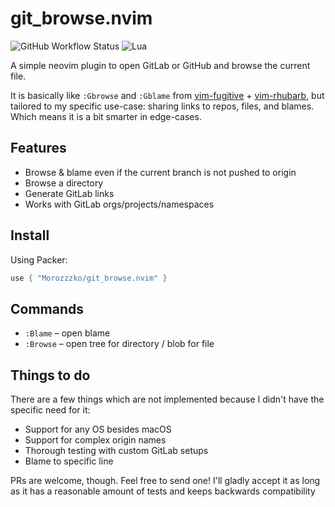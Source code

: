 # git_browse.nvim

![GitHub Workflow Status](https://img.shields.io/github/actions/workflow/status/Morozzzko/git_browse.nvim/default?style=for-the-badge)
![Lua](https://img.shields.io/badge/Made%20with%20Lua-blueviolet.svg?style=for-the-badge&logo=lua)

A simple neovim plugin to open GitLab or GitHub and browse the current file.

It is basically like `:Gbrowse` and `:Gblame` from [vim-fugitive](https://github.com/tpope/vim-fugitive) + [vim-rhubarb](https://github.com/tpope/vim-rhubarb), but tailored to my specific use-case: sharing links to repos, files, and blames. Which means it is a bit smarter in edge-cases.

## Features

* Browse & blame even if the current branch is not pushed to origin
* Browse a directory 
* Generate GitLab links 
* Works with GitLab orgs/projects/namespaces

## Install 

Using Packer:

```lua
use { "Morozzzko/git_browse.nvim" }
```

## Commands

* `:Blame` – open blame
* `:Browse` – open tree for directory / blob for file


## Things to do 

There are a few things which are not implemented because I didn't have the specific need for it:

* Support for any OS besides macOS
* Support for complex origin names
* Thorough testing with custom GitLab setups
* Blame to specific line

PRs are welcome, though. Feel free to send one! I'll gladly accept it as long as it has a reasonable amount of tests and keeps backwards compatibility

